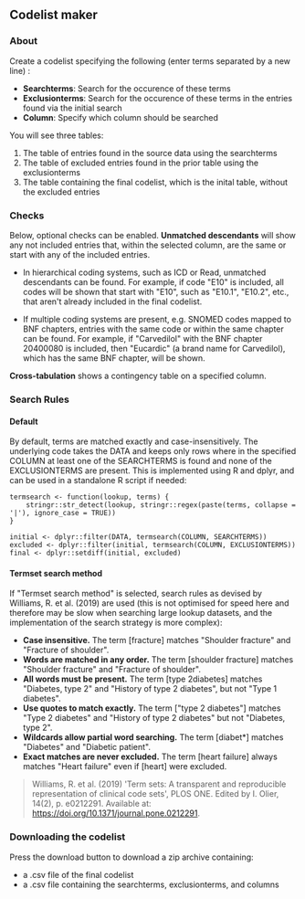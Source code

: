 ## Codelist maker

### About

Create a codelist specifying the following (enter terms separated by a new line) :

-   **Searchterms**: Search for the occurence of these terms
-   **Exclusionterms**: Search for the occurence of these terms in the entries found via the initial search
-   **Column**: Specify which column should be searched

You will see three tables:

1.  The table of entries found in the source data using the searchterms
2.  The table of excluded entries found in the prior table using the exclusionterms
3.  The table containing the final codelist, which is the inital table, without the excluded entries

### Checks

Below, optional checks can be enabled. **Unmatched descendants** will show any not included entries that, within the selected column, are the same or start with any of the included entries.

-   In hierarchical coding systems, such as ICD or Read, unmatched descendants can be found. For example, if code "E10" is included, all codes will be shown that start with "E10", such as "E10.1", "E10.2", etc., that aren't already included in the final codelist.

-   If multiple coding systems are present, e.g. SNOMED codes mapped to BNF chapters, entries with the same code or within the same chapter can be found. For example, if "Carvedilol" with the BNF chapter 20400080 is included, then "Eucardic" (a brand name for Carvedilol), which has the same BNF chapter, will be shown.

**Cross-tabulation** shows a contingency table on a specified column.

### Search Rules

#### Default

By default, terms are matched exactly and case-insensitively. The underlying code takes the DATA and keeps only rows where in the specified COLUMN at least one of the SEARCHTERMS is found and none of the EXCLUSIONTERMS are present. This is implemented using R and dplyr, and can be used in a standalone R script if needed:

```         
termsearch <- function(lookup, terms) {
    stringr::str_detect(lookup, stringr::regex(paste(terms, collapse = '|'), ignore_case = TRUE))
}

initial <- dplyr::filter(DATA, termsearch(COLUMN, SEARCHTERMS))
excluded <- dplyr::filter(initial, termsearch(COLUMN, EXCLUSIONTERMS))
final <- dplyr::setdiff(initial, excluded)
```

#### Termset search method

If "Termset search method" is selected, search rules as devised by Williams, R. et al. (2019) are used (this is not optimised for speed here and therefore may be slow when searching large lookup datasets, and the implementation of the search strategy is more complex):

-   **Case insensitive.** The term [fracture] matches "Shoulder fracture" and "Fracture of shoulder".
-   **Words are matched in any order.** The term [shoulder fracture] matches "Shoulder fracture" and "Fracture of shoulder".
-   **All words must be present.** The term [type 2diabetes] matches "Diabetes, type 2" and "History of type 2 diabetes", but not "Type 1 diabetes".
-   **Use quotes to match exactly.** The term ["type 2 diabetes"] matches "Type 2 diabetes" and "History of type 2 diabetes" but not "Diabetes, type 2".
-   **Wildcards allow partial word searching.** The term [diabet\*] matches "Diabetes" and "Diabetic patient".
-   **Exact matches are never excluded.** The term [heart failure] always matches "Heart failure" even if [heart] were excluded.

> Williams, R. et al. (2019) 'Term sets: A transparent and reproducible representation of clinical code sets', PLOS ONE. Edited by I. Olier, 14(2), p. e0212291. Available at: <https://doi.org/10.1371/journal.pone.0212291>.

### Downloading the codelist

Press the download button to download a zip archive containing:

-   a .csv file of the final codelist
-   a .csv file containing the searchterms, exclusionterms, and columns
